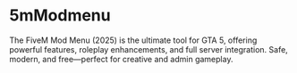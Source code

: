 # 5mModmenu
The FiveM Mod Menu (2025) is the ultimate tool for GTA 5, offering powerful features, roleplay enhancements, and full server integration. Safe, modern, and free—perfect for creative and admin gameplay.
